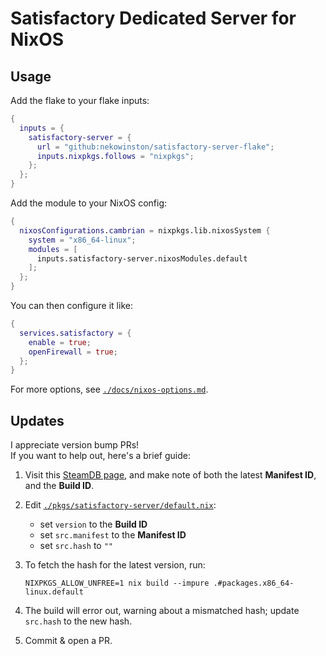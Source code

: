 # Satisfactory Dedicated Server for NixOS

## Usage

Add the flake to your flake inputs:

```nix
{
  inputs = {
    satisfactory-server = {
      url = "github:nekowinston/satisfactory-server-flake";
      inputs.nixpkgs.follows = "nixpkgs";
    };
  };
}
```

Add the module to your NixOS config:
```nix
{
  nixosConfigurations.cambrian = nixpkgs.lib.nixosSystem {
    system = "x86_64-linux";
    modules = [
      inputs.satisfactory-server.nixosModules.default
    ];
  };
}
```

You can then configure it like:

```nix
{
  services.satisfactory = {
    enable = true;
    openFirewall = true;
  };
}
```

For more options, see [`./docs/nixos-options.md`](./docs/nixos-options.md).

## Updates

I appreciate version bump PRs!\
If you want to help out, here's a brief guide:

1. Visit this [SteamDB page](https://steamdb.info/depot/1690802/history/),
   and make note of both the latest **Manifest ID**, and the **Build ID**.

2. Edit [`./pkgs/satisfactory-server/default.nix`](./pkgs/satisfactory-server/default.nix):

   - set `version` to the **Build ID**
   - set `src.manifest` to the **Manifest ID**
   - set `src.hash` to `""`

3. To fetch the hash for the latest version, run:
   ```command
   NIXPKGS_ALLOW_UNFREE=1 nix build --impure .#packages.x86_64-linux.default
   ```

4. The build will error out, warning about a mismatched hash; update `src.hash` to the new hash.

5. Commit & open a PR.
